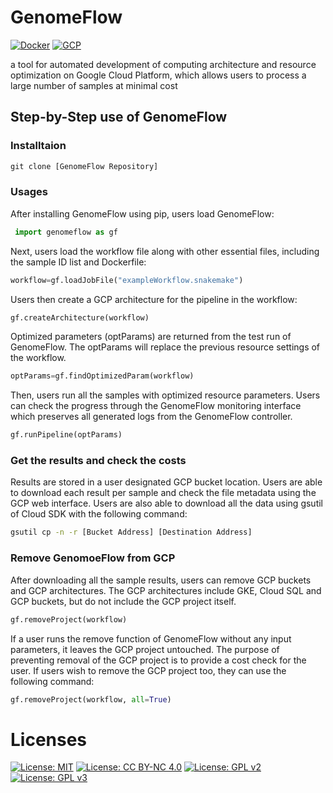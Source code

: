 # GenomeFlow
[![Docker](https://img.shields.io/badge/Docker-Community_20.10.11-2496ED?style=flat&logo=docker)](https://docs.docker.com/engine/release-notes/20.10/)
[![GCP](https://img.shields.io/badge/Google%20Cloud-kubernetes-4285F4?style=flat&logo=googlecloud)](https://cloud.google.com/?hl=en)

a tool for automated development of computing architecture and resource optimization on Google Cloud Platform, which allows users to process a large number of samples at minimal cost

## Step-by-Step use of GenomeFlow

### Installtaion
```python
git clone [GenomeFlow Repository] 
```

### Usages
After installing GenomeFlow using pip, users load GenomeFlow:
```python
 import genomeflow as gf
```
Next, users load the workflow file along with other essential files, including the sample ID list and Dockerfile:
```python 
workflow=gf.loadJobFile("exampleWorkflow.snakemake")
```

Users then create a GCP architecture for the pipeline in the workflow:
```python
gf.createArchitecture(workflow)
```

Optimized parameters (optParams) are returned from the test run of GenomeFlow. The optParams will replace the previous resource settings of the workflow.
```python
optParams=gf.findOptimizedParam(workflow)
```

Then, users run all the samples with optimized resource parameters. Users can check the progress through the GenomeFlow monitoring interface which preserves all generated logs from the GenomeFlow controller.
```python 
gf.runPipeline(optParams)
```

### Get the results and check the costs
Results are stored in a user designated GCP bucket location. Users are able to download each result per sample and check the file metadata using the GCP web interface. Users are also able to download all the data using gsutil of Cloud SDK with the following command:
```bash
gsutil cp -n -r [Bucket Address] [Destination Address]
```

### Remove GenomoeFlow from GCP
After downloading all the sample results, users can remove GCP buckets and GCP architectures. The GCP architectures include GKE, Cloud SQL and GCP buckets, but do not include the GCP project itself.
```python
gf.removeProject(workflow)
```

If a user runs the remove function of GenomeFlow without any input parameters, it leaves the GCP project untouched. The purpose of preventing removal of the GCP project is to provide a cost check for the user. If users wish to remove the GCP project too, they can use the following command:
```python
gf.removeProject(workflow, all=True)
```

# Licenses
[![License: MIT](https://img.shields.io/badge/License-MIT-yellow.svg)](https://opensource.org/licenses/MIT)
[![License: CC BY-NC 4.0](https://img.shields.io/badge/License-CC_BY--NC_4.0-lightgrey.svg)](https://creativecommons.org/licenses/by-nc/4.0/)
[![License: GPL v2](https://img.shields.io/badge/License-GPL_v2-blue.svg)](https://www.gnu.org/licenses/old-licenses/gpl-2.0.en.html)
[![License: GPL v3](https://img.shields.io/badge/License-GPLv3-blue.svg)](https://www.gnu.org/licenses/gpl-3.0)
